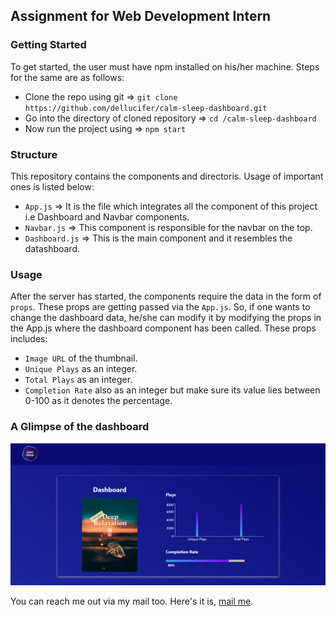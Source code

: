 ## Assignment for Web Development Intern

### Getting Started
To get started, the user must have npm installed on his/her machine. Steps for the same are as follows:
- Clone the repo using git =>  `git clone https://github.com/dellucifer/calm-sleep-dashboard.git`
- Go into the directory of cloned repository => `cd /calm-sleep-dashboard`
- Now run the project using => `npm start`

### Structure
This repository contains the components and directoris. Usage of important ones is listed below:
- `App.js` => It is the file which integrates all the component of this project i.e Dashboard and Navbar components.
- `Navbar.js` => This component is responsible for the navbar on the top.
- `Dashboard.js` => This is the main component and it resembles the datashboard.

### Usage
After the server has started, the components require the data in the form of `props`. These props are getting passed via the `App.js`. So, if one wants to change the dashboard data, he/she can modify it by modifying the props in the App.js where the dashboard component has been called.
These props includes:
- `Image URL` of the thumbnail.
- `Unique Plays` as an integer.
- `Total Plays` as an integer.
- `Completion Rate` also as an integer but make sure its value lies between 0-100 as it denotes the percentage.

### A Glimpse of the dashboard
<p align="center">
<img src="https://raw.githubusercontent.com/dellucifer/calm-sleep-dashboard/master/public/glimpse.png" alt="loading...">
</p>


You can reach me out via my mail too. Here's it is, <a href="mailto: pg99285@gmail.com" target="_blank">mail me</a>.
